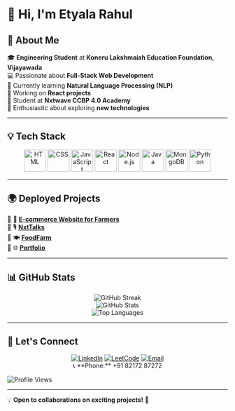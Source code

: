 # 👋 Hi, I'm Etyala Rahul  

## 🚀 About Me  
🎓 **Engineering Student** at **Koneru Lakshmaiah Education Foundation, Vijayawada**  
💻 Passionate about **Full-Stack Web Development**  
🤖 Currently learning **Natural Language Processing (NLP)**  
🎯 Working on **React projects**  
📖 Student at **Nxtwave CCBP 4.0 Academy**  
🌱 Enthusiastic about exploring **new technologies**  

---

## 💡 Tech Stack  
<p align="center">
  <img src="https://cdn.jsdelivr.net/gh/devicons/devicon/icons/html5/html5-original.svg" alt="HTML" width="50" height="50"/>
  <img src="https://cdn.jsdelivr.net/gh/devicons/devicon/icons/css3/css3-original.svg" alt="CSS" width="50" height="50"/>
  <img src="https://cdn.jsdelivr.net/gh/devicons/devicon/icons/javascript/javascript-original.svg" alt="JavaScript" width="50" height="50"/>
  <img src="https://cdn.jsdelivr.net/gh/devicons/devicon/icons/react/react-original.svg" alt="React" width="50" height="50"/>
  <img src="https://cdn.jsdelivr.net/gh/devicons/devicon/icons/nodejs/nodejs-original.svg" alt="Node.js" width="50" height="50"/>
  <img src="https://cdn.jsdelivr.net/gh/devicons/devicon/icons/java/java-original.svg" alt="Java" width="50" height="50"/>
  <img src="https://cdn.jsdelivr.net/gh/devicons/devicon/icons/mongodb/mongodb-original.svg" alt="MongoDB" width="50" height="50"/>
  <img src="https://cdn.jsdelivr.net/gh/devicons/devicon/icons/python/python-original.svg" alt="Python" width="50" height="50"/>
</p>

---

## 🌍 Deployed Projects  
🔹 🛒 **[E-commerce Website for Farmers](https://e-commerce-fron-89rh.onrender.com/)**  
🔹 🎙️ **[NxtTalks](https://rahuletyala.ccbp.tech/)**  
🔹 🍽️ **[FoodFarm](https://rahuletyalafm.ccbp.tech/)**  
🔹 🌐 **[Portfolio](https://portfoliorahul.ccbp.tech/)**  

---

## 📊 GitHub Stats  

<p align="center">
  <img src="https://github-readme-streak-stats.herokuapp.com/?user=EtyalaRahul&theme=tokyonight" alt="GitHub Streak" />
  <br/>
  <img src="https://github-readme-stats.vercel.app/api?username=EtyalaRahul&show_icons=true&theme=radical" alt="GitHub Stats" />
  <br/>
  <img src="https://github-readme-stats.vercel.app/api/top-langs/?username=EtyalaRahul&layout=compact&theme=tokyonight" alt="Top Languages" />
</p>

---

## 🤝 Let's Connect  
<p align="center">
  <a href="https://www.linkedin.com/in/etyalarahul/"><img src="https://img.shields.io/badge/-LinkedIn-blue?style=for-the-badge&logo=linkedin" alt="LinkedIn"/></a>
  <a href="https://leetcode.com/u/klu_2300032656/"><img src="https://img.shields.io/badge/-LeetCode-orange?style=for-the-badge&logo=leetcode" alt="LeetCode"/></a>
  <a href="mailto:rahuletyala@gmail.com"><img src="https://img.shields.io/badge/-Email-red?style=for-the-badge&logo=gmail&logoColor=white" alt="Email"/></a>
  <br/>
  📞 **Phone:** +91 82172 87272  
</p>

![Profile Views](https://komarev.com/ghpvc/?username=EtyalaRahul&color=blue&style=flat)  

---

💡 **Open to collaborations on exciting projects!** 🚀
